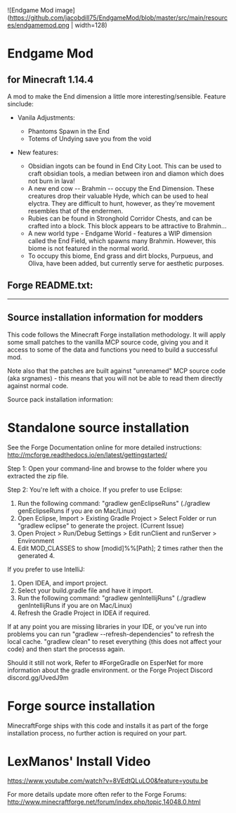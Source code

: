 ![Endgame Mod image](https://github.com/jacobdill75/EndgameMod/blob/master/src/main/resources/endgamemod.png | width=128)
# Endgame Mod
## for Minecraft 1.14.4

A mod to make the End dimension a little more interesting/sensible. Feature sinclude:

* Vanila Adjustments:
	* Phantoms Spawn in the End
	* Totems of Undying save you from the void

* New features:
	* Obsidian ingots can be found in End City Loot. This can be used to craft obsidian tools, a median between iron and diamon which does not burn in lava!
	* A new end cow -- Brahmin -- occupy the End Dimension. These creatures drop their valuable Hyde, which can be used to heal elyctra. They are difficult to hunt, however, as they're movement resembles that of the endermen.
	* Rubies can be found in Stronghold Corridor Chests, and can be crafted into a block. This block appears to be attractive to Brahmin...
	* A new world type - Endgame World - features a WIP dimension called the End Field, which spawns many Brahmin. However, this biome is not featured in the normal world.
	* To occupy this biome, End grass and dirt blocks, Purpueus, and Oliva, have been added, but currently serve for aesthetic purposes.

## Forge README.txt:

-------------------------------------------
Source installation information for modders
-------------------------------------------
This code follows the Minecraft Forge installation methodology. It will apply
some small patches to the vanilla MCP source code, giving you and it access 
to some of the data and functions you need to build a successful mod.

Note also that the patches are built against "unrenamed" MCP source code (aka
srgnames) - this means that you will not be able to read them directly against
normal code.

Source pack installation information:

Standalone source installation
==============================

See the Forge Documentation online for more detailed instructions:
http://mcforge.readthedocs.io/en/latest/gettingstarted/

Step 1: Open your command-line and browse to the folder where you extracted the zip file.

Step 2: You're left with a choice.
If you prefer to use Eclipse:
1. Run the following command: "gradlew genEclipseRuns" (./gradlew genEclipseRuns if you are on Mac/Linux)
2. Open Eclipse, Import > Existing Gradle Project > Select Folder 
   or run "gradlew eclipse" to generate the project.
(Current Issue)
4. Open Project > Run/Debug Settings > Edit runClient and runServer > Environment
5. Edit MOD_CLASSES to show [modid]%%[Path]; 2 times rather then the generated 4.

If you prefer to use IntelliJ:
1. Open IDEA, and import project.
2. Select your build.gradle file and have it import.
3. Run the following command: "gradlew genIntellijRuns" (./gradlew genIntellijRuns if you are on Mac/Linux)
4. Refresh the Gradle Project in IDEA if required.

If at any point you are missing libraries in your IDE, or you've run into problems you can run "gradlew --refresh-dependencies" to refresh the local cache. "gradlew clean" to reset everything {this does not affect your code} and then start the processs again.

Should it still not work, 
Refer to #ForgeGradle on EsperNet for more information about the gradle environment.
or the Forge Project Discord discord.gg/UvedJ9m

Forge source installation
=========================
MinecraftForge ships with this code and installs it as part of the forge
installation process, no further action is required on your part.

LexManos' Install Video
=======================
https://www.youtube.com/watch?v=8VEdtQLuLO0&feature=youtu.be

For more details update more often refer to the Forge Forums:
http://www.minecraftforge.net/forum/index.php/topic,14048.0.html

